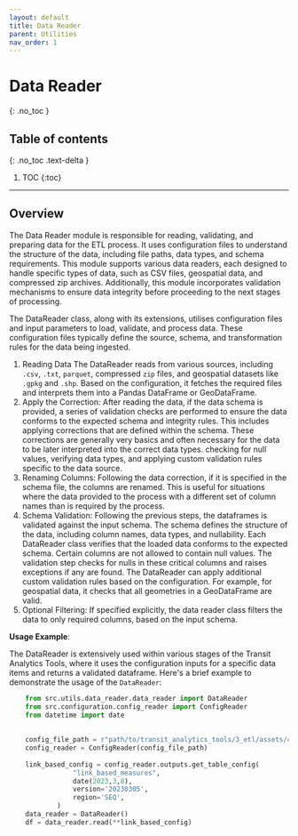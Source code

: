 ```yaml
---
layout: default
title: Data Reader
parent: Utilities
nav_order: 1
---
```

# Data Reader
{: .no_toc }
## Table of contents
{: .no_toc .text-delta }

1. TOC
{:toc}

---

## Overview

The Data Reader module is responsible for reading, validating, and preparing data for the ETL process. It uses configuration files to understand the structure of the data, including file paths, data types, and schema requirements. This module supports various data readers, each designed to handle specific types of data, such as CSV files, geospatial data, and compressed zip archives. Additionally, this module incorporates validation mechanisms to ensure data integrity before proceeding to the next stages of processing.

The DataReader class, along with its extensions, utilises configuration files and input parameters to load, validate, and process data. These configuration files typically define the source, schema, and transformation rules for the data being ingested.

1.	Reading Data 
    The DataReader reads from various sources, including `.csv`, `.txt`, `parquet`, compressed `zip` files, and geospatial datasets like `.gpkg` and `.shp`. Based on the configuration, it fetches the required files and interprets them into a Pandas DataFrame or GeoDataFrame.
2. Apply the Correction:
   After reading the data, if the data schema is provided, a series of validation checks are performed to ensure the data conforms to the expected schema and integrity rules. 
   This includes applying corrections that are defined within the schema. These corrections are generally very basics and often necessary for the data to be later interpreted into the correct data types. checking for null values, verifying data types, and applying custom validation rules specific to the data source.
3. Renaming Columns:
   Following the data correction, if it is specified in the schema file, the columns are renamed. This is useful for situations where the data provided to the process with a different set of column names than is required by the process.
4. Schema Validation:
   Following the previous steps, the dataframes is validated against the input schema. The schema defines the structure of the data, including column names, data types, and nullability. Each DataReader class verifies that the loaded data conforms to the expected schema. 
   Certain columns are not allowed to contain null values. The validation step checks for nulls in these critical columns and raises exceptions if any are found. The DataReader can apply additional custom validation rules based on the configuration. For example, for geospatial data, it checks that all geometries in a GeoDataFrame are valid.
5. Optional Filtering: 
   If specified explicitly, the data reader class filters the data to only required columns, based on the input schema.  
     

**Usage Example**:


The DataReader is extensively used within various stages of the Transit Analytics Tools, where it uses the configuration inputs for a specific data items and returns a validated dataframe. Here's a brief example to demonstrate the usage of the `DataReader`:

```python
    from src.utils.data_reader.data_reader import DataReader
    from src.configuration.config_reader import ConfigReader
    from datetime import date
    
    
    config_file_path = r"path/to/transit_analytics_tools/3_etl/assets/config_files/config_v2024.0.xx.yaml"
    config_reader = ConfigReader(config_file_path)
    
    link_based_config = config_reader.outputs.get_table_config(
                "link_based_measures",
                date(2023,3,8),
                version='20230305',
                region='SEQ',
            )
    data_reader = DataReader()
    df = data_reader.read(**link_based_config)
```
